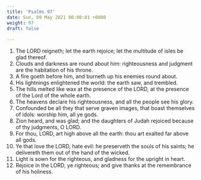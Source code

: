 ```yaml
---
title: 'Psalms 97'
date: Sun, 09 May 2021 00:00:01 +0000
weight: 97
draft: false
  
---
```


1. The LORD reigneth; let the earth rejoice; let the multitude of isles be glad thereof.
2. Clouds and darkness are round about him: righteousness and judgment are the habitation of his throne.
3. A fire goeth before him, and burneth up his enemies round about.
4. His lightnings enlightened the world: the earth saw, and trembled.
5. The hills melted like wax at the presence of the LORD, at the presence of the Lord of the whole earth.
6. The heavens declare his righteousness, and all the people see his glory.
7. Confounded be all they that serve graven images, that boast themselves of idols: worship him, all ye gods.
8. Zion heard, and was glad; and the daughters of Judah rejoiced because of thy judgments, O LORD.
9. For thou, LORD, art high above all the earth: thou art exalted far above all gods.
10. Ye that love the LORD, hate evil: he preserveth the souls of his saints; he delivereth them out of the hand of the wicked.
11. Light is sown for the righteous, and gladness for the upright in heart.
12. Rejoice in the LORD, ye righteous; and give thanks at the remembrance of his holiness.
